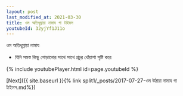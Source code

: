 ```yaml
---
layout: post
last_modified_at: 2021-03-30
title: ওম অতিধূম্রায়া নামায গা টাইমস
youtubeId: 32yjYf1J11o
---
```

 
 
 ওম অতিধূম্রায়া নামায  
 
 -  যিনি সমস্ত কিছু পোড়ানোর সাথে সাথে প্রচুর ধোঁয়াশা সৃষ্টি করে 
 
  
 
  
 
 
 
 
 
 


{% include youtubePlayer.html id=page.youtubeId %}
 
[Next]({{ site.baseurl }}{% link  split1/_posts/2017-07-27-ওম উঠায়া নামায গা টাইমস.md%})
 
